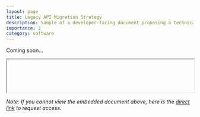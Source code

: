 ```yaml
---
layout: page
title: Legacy API Migration Strategy
description: Sample of a developer-facing document proposing a technical strategy for migrating a collection of API endpoints from a generalized legacy service to a microservice architecture
importance: 2
category: software
---
```


Coming soon...

<iframe src="" width="100%" height="90vh" allow="autoplay"></iframe>

_Note: If you cannot view the embedded document above, here is the [direct link](#) to request access._
